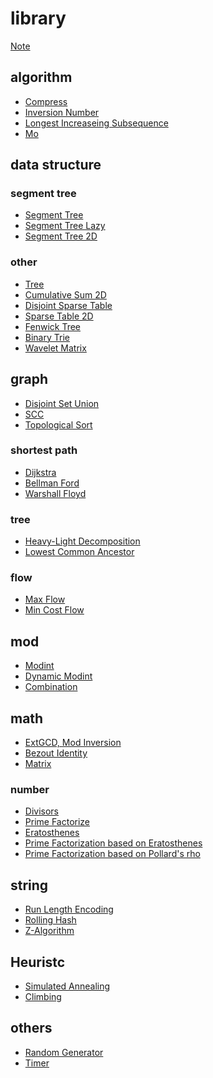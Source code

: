 # library

[Note](./note.md)

## algorithm

- [Compress](./algorithm/compress.md)
- [Inversion Number](./algorithm/inversion_number.md)
- [Longest Increaseing Subsequence](./algorithm/lis.md)
- [Mo](./algorithm/mo.md)
<!-- - [Doubling] -->
<!-- - [Convex Hull Trick](https://ei1333.github.io/luzhiled/snippets/structure/convex-hull-trick-add-monotone.html) -->

## data structure

### segment tree

- [Segment Tree](./data_structure/segt.md)
- [Segment Tree Lazy](./data_structure/segtlz.md)
- [Segment Tree 2D](./data_structure/seg2d.md)
<!-- - [Segment Tree Dual] -->
<!-- - [Segment Tree Beats] -->
<!-- - [Persistent Segment Tree] -->

### other

- [Tree](./data_structure/tree.md)
- [Cumulative Sum 2D](./data_structure/cum2d.md)
- [Disjoint Sparse Table](./data_structure/dst.md)
- [Sparse Table 2D](./data_structure/st2d.md)
- [Fenwick Tree](./data_structure/fen.md)
- [Binary Trie](./data_structure/bintr.md)
- [Wavelet Matrix](./data_structure/wvmt.md)
<!-- - [Li Chao Tree](./data_structure/dlct.md) -->
<!-- - [Link-Cut Tree] -->
<!-- - [Skew Heap] -->
<!-- - [Splay Tree] -->
<!-- - [Persistent Array] -->

## graph

- [Disjoint Set Union](./graph/dsu.md)
- [SCC](./graph/scc.md)
- [Topological Sort](./graph/toposort.md)
<!-- - [Low Link] -->

### shortest path

- [Dijkstra](./graph/sp/dij.md)
- [Bellman Ford](./graph/sp/bf.md)
- [Warshall Floyd](./graph/sp/wf.md)

### tree

- [Heavy-Light Decomposition](./graph/tree/hld.md)
- [Lowest Common Ancestor](./graph/tree/lca.md)
<!-- - [Rerooting] -->
<!-- - [Diameter] -->
<!-- - [Centroid Decomposition] -->

### flow

- [Max Flow](./graph/flow/mxf.md)
- [Min Cost Flow](./graph/flow/mcf.md)

## mod

- [Modint](./mod/modint.md)
- [Dynamic Modint](./mod/dymodint.md)
- [Combination](./mod/cmb.md)

## math

- [ExtGCD, Mod Inversion](./math/extgcd.md)
- [Bezout Identity](./math/bezout_identity.md)
- [Matrix](./math/matrix.md)
<!-- - [Geometory] -->
<!-- - [FPS] -->
<!-- - [Lagrange Polynomial] -->
<!-- - [Fast Fourier Transform] -->
<!-- - [Convolution] -->

### number

- [Divisors](./math/divisors.md)
- [Prime Factorize](./math/pf.md)
- [Eratosthenes](./math/primes.md)
- [Prime Factorization based on Eratosthenes](./math/osak.md)
- [Prime Factorization based on Pollard's rho](./math/rho.md)
<!-- - [Fraction] -->
<!-- - [Quotient Ranges] -->

## string

- [Run Length Encoding](./string/rle.md)
- [Rolling Hash](./string/rh.md)
- [Z-Algorithm](./string/zalgo.md)
<!-- - [Manacher] -->
<!-- - [Suffix Array] -->
<!-- - [LCP Array] -->
<!-- - [KMP] -->
<!-- - [Trie] -->
<!-- - [Aho-Corasick] -->

## Heuristc
- [Simulated Annealing](./heuristic/sa.md)
- [Climbing](./heuristic/cl.md)

## others
- [Random Generator](./others/random.md)
- [Timer](./others/timer.md)
